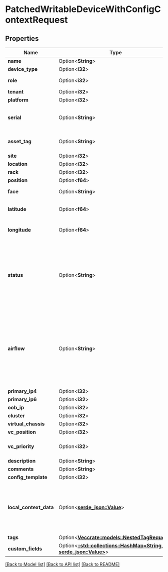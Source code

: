 # PatchedWritableDeviceWithConfigContextRequest

## Properties

Name | Type | Description | Notes
------------ | ------------- | ------------- | -------------
**name** | Option<**String**> |  | [optional]
**device_type** | Option<**i32**> |  | [optional]
**role** | Option<**i32**> | The function this device serves | [optional]
**tenant** | Option<**i32**> |  | [optional]
**platform** | Option<**i32**> |  | [optional]
**serial** | Option<**String**> | Chassis serial number, assigned by the manufacturer | [optional]
**asset_tag** | Option<**String**> | A unique tag used to identify this device | [optional]
**site** | Option<**i32**> |  | [optional]
**location** | Option<**i32**> |  | [optional]
**rack** | Option<**i32**> |  | [optional]
**position** | Option<**f64**> |  | [optional]
**face** | Option<**String**> | * `front` - Front * `rear` - Rear | [optional]
**latitude** | Option<**f64**> | GPS coordinate in decimal format (xx.yyyyyy) | [optional]
**longitude** | Option<**f64**> | GPS coordinate in decimal format (xx.yyyyyy) | [optional]
**status** | Option<**String**> | * `offline` - Offline * `active` - Active * `planned` - Planned * `staged` - Staged * `failed` - Failed * `inventory` - Inventory * `decommissioning` - Decommissioning | [optional]
**airflow** | Option<**String**> | * `front-to-rear` - Front to rear * `rear-to-front` - Rear to front * `left-to-right` - Left to right * `right-to-left` - Right to left * `side-to-rear` - Side to rear * `passive` - Passive * `mixed` - Mixed | [optional]
**primary_ip4** | Option<**i32**> |  | [optional]
**primary_ip6** | Option<**i32**> |  | [optional]
**oob_ip** | Option<**i32**> |  | [optional]
**cluster** | Option<**i32**> |  | [optional]
**virtual_chassis** | Option<**i32**> |  | [optional]
**vc_position** | Option<**i32**> |  | [optional]
**vc_priority** | Option<**i32**> | Virtual chassis master election priority | [optional]
**description** | Option<**String**> |  | [optional]
**comments** | Option<**String**> |  | [optional]
**config_template** | Option<**i32**> |  | [optional]
**local_context_data** | Option<[**serde_json::Value**](.md)> | Local config context data takes precedence over source contexts in the final rendered config context | [optional]
**tags** | Option<[**Vec<crate::models::NestedTagRequest>**](NestedTagRequest.md)> |  | [optional]
**custom_fields** | Option<[**::std::collections::HashMap<String, serde_json::Value>**](serde_json::Value.md)> |  | [optional]

[[Back to Model list]](../README.md#documentation-for-models) [[Back to API list]](../README.md#documentation-for-api-endpoints) [[Back to README]](../README.md)


